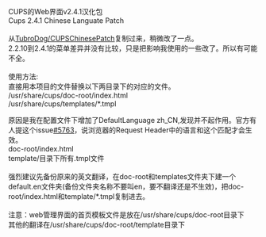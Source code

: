 CUPS的Web界面v2.4.1汉化包 \
Cups 2.4.1 Chinese Languate Patch \
 \
从[TubroDog/CUPSChinesePatch](https://github.com/TubroDog/CUPSChinesePatch)复制过来，稍微改了一点。 \
2.2.10到2.4.1的菜单差异并没有比较，只是把影响我使用的一些改了。所以有可能不全。 \
 \
使用方法: \
直接用本项目的文件替换以下两目录下的对应的文件。 \
/usr/share/cups/doc-root/index.html \
/usr/share/cups/templates/*.tmpl



原因是我在配置文件下增加了DefaultLanguage zh_CN,发现并不起作用。官方有人提这个issue[#5763](https://github.com/apple/cups/issues/5763)，说浏览器的Request Header中的语言和这个匹配才会生效。 \
doc-root/index.html \
template/目录下所有.tmpl文件 \
 \
强烈建议先备份原来的英文翻译，在doc-root和templates文件夹下建一个default.en文件夹(备份文件夹名称不要叫en，要不翻译还是不生效)，把doc-root/index.html和template/*.tmpl复制进去。 \
 \
注意：web管理界面的首页模板文件是放在/usr/share/cups/doc-root目录下 \
其他的翻译在/usr/share/cups/doc-root/template目录下
